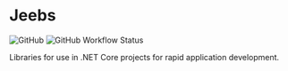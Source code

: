 # Jeebs

![GitHub](https://img.shields.io/github/license/bencgreen/jeebs) ![GitHub Workflow Status](https://img.shields.io/github/workflow/status/bencgreen/jeebs/.NET%20Core)

Libraries for use in .NET Core projects for rapid application development.
